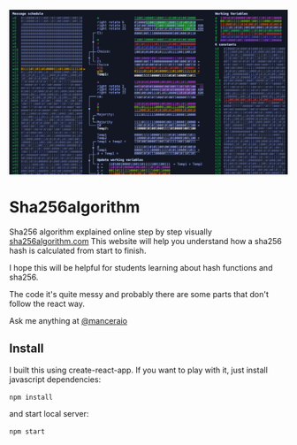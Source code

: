 
![This is an image](./public/sha256.png)

# Sha256algorithm

Sha256 algorithm explained online step by step visually [sha256algorithm.com](https://sha256algorithm.com/)
This website will help you understand how a sha256 hash is calculated from start to finish.

I hope this will be helpful for students learning about hash functions and sha256.

The code it's quite messy and probably there are some parts that don't follow the react way.

Ask me anything at [@manceraio](https://twitter.com/manceraio)

## Install 

I built this using create-react-app. If you want to play with it, just install javascript dependencies:

`npm install`

and start local server:

`npm start`
